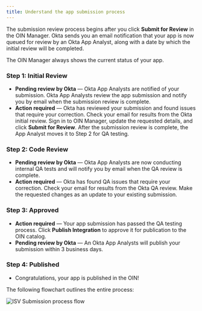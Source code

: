 ```yaml
---
title: Understand the app submission process
---
```


The submission review process begins after you click **Submit for Review** in the OIN Manager. Okta sends you an email notification that your app is now queued for review by an Okta App Analyst, along with a date by which the initial review will be completed.

The OIN Manager always shows the current status of your app.

### Step 1: Initial Review

* **Pending review by Okta** &#8212; Okta App Analysts are notified of your submission. Okta App Analysts review the app submission and notify you by email when the submission review is complete.
* **Action required** &#8212; Okta has reviewed your submission and found issues that require your correction. Check your email for results from the Okta initial review. Sign in to OIN Manager, update the requested details, and click **Submit for Review**. After the submission review is complete, the App Analyst moves it to Step 2 for QA testing.

### Step 2: Code Review

* **Pending review by Okta** &#8212; Okta App Analysts are now conducting internal QA tests and will notify you by email when the QA review is complete.
* **Action required** &#8212; Okta has found QA issues that require your correction. Check your email for results from the Okta QA review. Make the requested changes as an update to your existing submission.

### Step 3: Approved

* **Action required** &#8212; Your app submission has passed the QA testing process. Click **Publish Integration** to approve it for publication to the OIN catalog.
* **Pending review by Okta** &#8212; An Okta App Analysts will publish your submission within 3 business days.

### Step 4: Published

* Congratulations, your app is published in the OIN!

The following flowchart outlines the entire process:

![ISV Submission process flow](/img/oin/isv-portal_submission_flow.png "Process flow diagram for Okta and ISV submission")

<NextSectionLink/>
